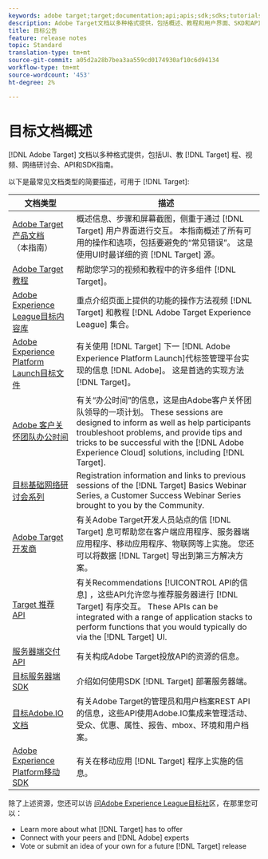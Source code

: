 ```yaml
---
keywords: adobe target;target;documentation;api;apis;sdk;sdks;tutorials;doc;documentation
description: Adobe Target文档以多种格式提供，包括概述、教程和用户界面、SKD和API指南。
title: 目标公告
feature: release notes
topic: Standard
translation-type: tm+mt
source-git-commit: a05d2a28b7bea3aa559cd0174930af10c6d94134
workflow-type: tm+mt
source-wordcount: '453'
ht-degree: 2%

---
```



# 目标文档概述

[!DNL Adobe Target] 文档以多种格式提供，包括UI、教 [!DNL Target] 程、视频、网络研讨会、API和SDK指南。

以下是最常见文档类型的简要描述，可用于 [!DNL Target]:

| 文档类型 | 描述 |
| --- | --- |
| [Adobe Target产品文档](/help/target-home.md)<br>（本指南） | 概述信息、步骤和屏幕截图，侧重于通过 [!DNL Target] 用户界面进行交互。 本指南概述了所有可用的操作和选项，包括要避免的“常见错误”。 这是使用UI时最详细的资 [!DNL Target] 源。 |
| [Adobe Target教程](https://experienceleague.adobe.com/docs/target-learn/tutorials/overview.html) | 帮助您学习的视频和教程中的许多组件 [!DNL Target]。 |
| [Adobe Experience League目标内容库](https://guided.adobe.com/#recommended/solutions/target) | 重点介绍页面上提供的功能的操作方法视频 [!DNL Target] 和教程 [!DNL Adobe Target Experience League] 集合。 |
| [Adobe Experience Platform Launch目标文件](/help/c-implementing-target/c-implementing-target-for-client-side-web/how-to-deployatjs/cmp-implementing-target-using-adobe-launch.md) | 有关使用 [!DNL Target] 下一 [!DNL Adobe Experience Platform Launch]代标签管理平台实现的信息 [!DNL Adobe]。 这是首选的实现方法 [!DNL Target]。 |
| [Adobe 客户关怀团队办公时间](/help/cmp-resources-and-contact-information.md#concept_58EA30379D3B48C4848BA2A8C464A5B7) | 有关“办公时间”的信息，这是由Adobe客户关怀团队领导的一项计划。 These sessions are designed to inform as well as help participants troubleshoot problems, and provide tips and tricks to be successful with the [!DNL Adobe Experience Cloud] solutions, including [!DNL Target]. |
| [目标基础网络研讨会系列](https://landing.adobe.com/acs/2018/na/adobe-target/registration.html) | Registration information and links to previous sessions of the [!DNL Target] Basics Webinar Series, a Customer Success Webinar Series brought to you by the Community. |
| [Adobe Target开发商](http://developers.adobetarget.com/) | 有关Adobe Target开发人员站点的信 [!DNL Target] 息可帮助您在客户端应用程序、服务器端应用程序、移动应用程序、物联网等上实施。 您还可以将数据 [!DNL Target] 导出到第三方解决方案。 |
| [Target 推荐 API](https://developers.adobetarget.com/api/recommendations/) | 有关Recommendations [!UICONTROL API的信息] ，这些API允许您与推荐服务器进行 [!DNL Target] 有序交互。 These APIs can be integrated with a range of application stacks to perform functions that you would typically do via the [!DNL Target] UI. |
| [服务器端交付 API](https://developers.adobetarget.com/api/delivery-api/) | 有关构成Adobe Target投放API的资源的信息。 |
| [目标服务器端SDK](https://adobetarget-sdks.gitbook.io/docs/) | 介绍如何使用SDK [!DNL Target] 部署服务器端。 |
| [目标Adobe.IO文档](http://developers.adobetarget.com/api/#introduction) | 有关Adobe Target的管理员和用户档案REST API的信息，这些API使用Adobe.IO集成来管理活动、受众、优惠、属性、报告、mbox、环境和用户档案。 |
| [Adobe Experience Platform移动SDK](https://aep-sdks.gitbook.io/docs/using-mobile-extensions/adobe-target) | 有关在移动应用 [!DNL Target] 程序上实施的信息。 |

除了上述资源，您还可以访 [问Adobe Experience League目标社](https://experienceleaguecommunities.adobe.com/t5/adobe-target/ct-p/adobe-target-community)区，在那里您可以：

* Learn more about what [!DNL Target] has to offer
* Connect with your peers and [!DNL Adobe] experts
* Vote or submit an idea of your own for a future [!DNL Target] release